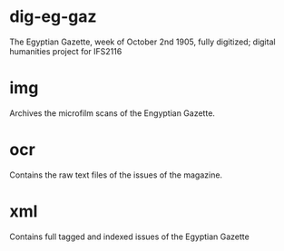 # dig-eg-gaz

The Egyptian Gazette, week of October 2nd 1905, fully digitized; digital humanities project for IFS2116

# img

Archives the microfilm scans of the Engyptian Gazette.

# ocr

Contains the raw text files of the issues of the magazine.

# xml

Contains full tagged and indexed issues of the Egyptian Gazette
